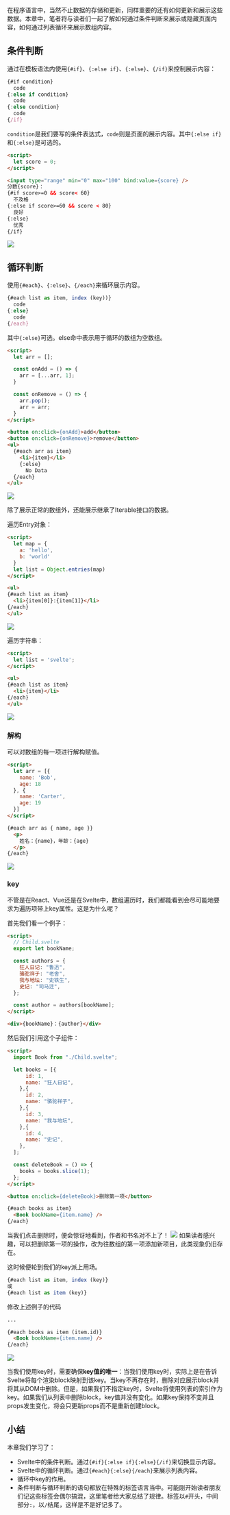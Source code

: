 在程序语言中，当然不止数据的存储和更新，同样重要的还有如何更新和展示这些数据。本章中，笔者将与读者们一起了解如何通过条件判断来展示或隐藏页面内容，如何通过列表循环来展示数组内容。

## 条件判断

通过在模板语法内使用`{#if}`、`{:else if}`、`{:else}`、`{/if}`来控制展示内容：
```javascript
{#if condition}
  code
{:else if condition}
  code
{:else condition}
  code
{/if}
```

`condition`是我们要写的条件表达式，`code`则是页面的展示内容。其中`{:else if}`和`{:else}`是可选的。

```html
<script>
  let score = 0;
</script>

<input type="range" min="0" max="100" bind:value={score} />
分数{score}：
{#if score>=0 && score< 60}
  不及格
{:else if score>=60 && score < 80}
  良好
{:else}
  优秀
{/if}
```
![](./img/07-1.gif)

## 循环判断

使用`{#each}`、`{:else}`、`{/each}`来循环展示内容。
```javascript
{#each list as item, index (key))}
  code
{:else}
  code
{/each}
```

其中`{:else}`可选。else命中表示用于循环的数组为空数组。
```html
<script>
  let arr = [];

  const onAdd = () => {
    arr = [...arr, 1];
  }

  const onRemove = () => {
    arr.pop();
    arr = arr;
  }
</script>

<button on:click={onAdd}>add</button>
<button on:click={onRemove}>remove</button>
<ul>
  {#each arr as item}
    <li>{item}</li>
    {:else}
      No Data
  {/each}
</ul>
```

![](./img/07-2.gif)

除了展示正常的数组外，还能展示继承了Iterable接口的数据。  

遍历Entry对象：
```html
<script>
  let map = {
    a: 'hello',
    b: 'world'
  }
  let list = Object.entries(map)
</script>

<ul>
{#each list as item}
  <li>{item[0]}:{item[1]}</li>
{/each}
</ul>
```
![](./img/07-7.png)

遍历字符串：
```html
<script>
  let list = 'svelte';
</script>

<ul>
{#each list as item}
  <li>{item}</li>
{/each}
</ul>
```
![](./img/07-6.png)

### 解构
可以对数组的每一项进行解构赋值。
```html
<script>
  let arr = [{
    name: 'Bob',
    age: 18
  }, {
    name: 'Carter',
    age: 19
  }]
</script>

{#each arr as { name, age }}
  <p>
    姓名：{name}，年龄：{age}
  </p>
{/each}
```
![](./img/07-3.png)

### key

不管是在React、Vue还是在Svelte中，数组遍历时，我们都能看到会尽可能地要求为遍历项带上key属性。这是为什么呢？

首先我们看一个例子：
```html
<script>
  // Child.svelte
  export let bookName;

  const authors = {
    狂人日记: "鲁迅",
    骆驼祥子: "老舍",
    我与地坛: "史铁生",
    史记: "司马迁",
  };

  const author = authors[bookName];
</script>

<div>{bookName}：{author}</div>
```

然后我们引用这个子组件：
```html
<script>
  import Book from "./Child.svelte";

  let books = [{
      id: 1,
      name: "狂人日记",
    },{
      id: 2,
      name: "骆驼祥子",
    },{
      id: 3,
      name: "我与地坛",
    },{
      id: 4,
      name: "史记",
    },
  ];

  const deleteBook = () => {
    books = books.slice(1);
  };
</script>

<button on:click={deleteBook}>删除第一项</button>

{#each books as item}
  <Book bookName={item.name} />
{/each}
```

当我们点击删除时，便会惊讶地看到，作者和书名对不上了！
![](./img/07-4.gif)
如果读者感兴趣，可以把删除第一项的操作，改为往数组的第一项添加新项目，此类现象仍旧存在。

这时候便轮到我们的key派上用场。
```javascript
{#each list as item, index (key)}
或
{#each list as item (key)}
```

修改上述例子的代码
```html
...

{#each books as item (item.id)}
  <Book bookName={item.name} />
{/each}
```

![](./img/07-5.gif)

当我们使用key时，需要确保**key值的唯一**：当我们使用key时，实际上是在告诉Svelte将每个渲染block映射到该key。当key不再存在时，删除对应展示block并将其从DOM中删除。但是，如果我们不指定key时，Svelte将使用列表的索引作为key。如果我们从列表中删除block，key值并没有变化。如果key保持不变并且props发生变化，将会只更新props而不是重新创建block。

## 小结

本章我们学习了：
- Svelte中的条件判断。通过`{#if}{:else if}{:else}{/if}`来切换显示内容。
- Svelte中的循环判断。通过`{#each}{:else}{/each}`来展示列表内容。
- 循环中key的作用。
- 条件判断与循环判断的语句都放在特殊的标签语言当中。可能刚开始读者朋友们记这些标签会偶尔搞混，这里笔者给大家总结了规律。标签以`#`开头，中间部分`:`，以`/`结尾，这样是不是好记多了。